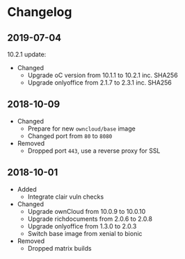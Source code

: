 # Changelog

## 2019-07-04

10.2.1 update:

* Changed
	* Upgrade oC version from 10.1.1 to 10.2.1 inc. SHA256
	* Upgrade onlyoffice from 2.1.7 to 2.3.1 inc. SHA256

## 2018-10-09

* Changed
  * Prepare for new `owncloud/base` image
  * Changed port from `80` to `8080`
* Removed
  * Dropped port `443`, use a reverse proxy for SSL

## 2018-10-01

* Added
  * Integrate clair vuln checks
* Changed
  * Upgrade ownCloud from 10.0.9 to 10.0.10
  * Upgrade richdocuments from 2.0.6 to 2.0.8
  * Upgrade onlyoffice from 1.3.0 to 2.0.3
  * Switch base image from xenial to bionic
* Removed
  * Dropped matrix builds
